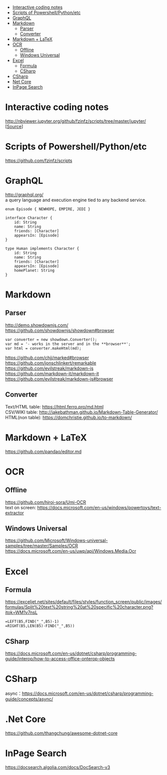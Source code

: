 
<!-- TOC -->

- [Interactive coding notes](#interactive-coding-notes)
- [Scripts of Powershell/Python/etc](#scripts-of-powershellpythonetc)
- [GraphQL](#graphql)
- [Markdown](#markdown)
    - [Parser](#parser)
    - [Converter](#converter)
- [Markdown + LaTeX](#markdown--latex)
- [OCR](#ocr)
    - [Offline](#offline)
    - [Windows Universal](#windows-universal)
- [Excel](#excel)
    - [Formula](#formula)
    - [CSharp](#csharp)
- [CSharp](#csharp)
- [Net Core](#net-core)
- [InPage Search](#inpage-search)

<!-- /TOC -->

# Interactive coding notes
http://nbviewer.jupyter.org/github/fzinfz/scripts/tree/master/jupyter/ 
[[Source](https://github.com/fzinfz/scripts/tree/master/jupyter)]

# Scripts of Powershell/Python/etc
https://github.com/fzinfz/scripts

# GraphQL
http://graphql.org/  
a query language and execution engine tied to any backend service. 

    enum Episode { NEWHOPE, EMPIRE, JEDI }

    interface Character {
        id: String
        name: String
        friends: [Character]
        appearsIn: [Episode]
    }

    type Human implements Character {
        id: String
        name: String
        friends: [Character]
        appearsIn: [Episode]
        homePlanet: String
    }

# Markdown
## Parser
http://demo.showdownjs.com/  
https://github.com/showdownjs/showdown#browser

    var converter = new showdown.Converter();
    var md = '- works in the server and in the **browser**';
    var html = converter.makeHtml(md);

https://github.com/chjj/marked#browser  
https://github.com/jonschlinkert/remarkable  
https://github.com/evilstreak/markdown-js  
https://github.com/markdown-it/markdown-it  
https://github.com/evilstreak/markdown-js#browser

## Converter
Text/HTML table: https://html.ferro.pro/md.html  
CSV/WIKI table: http://jakebathman.github.io/Markdown-Table-Generator/  
HTML(non table): https://domchristie.github.io/to-markdown/  

# Markdown + LaTeX
https://github.com/pandao/editor.md

# OCR
## Offline
https://github.com/hiroi-sora/Umi-OCR  
text on screen: https://docs.microsoft.com/en-us/windows/powertoys/text-extractor

## Windows Universal
https://github.com/Microsoft/Windows-universal-samples/tree/master/Samples/OCR  
https://docs.microsoft.com/en-us/uwp/api/Windows.Media.Ocr

# Excel
## Formula
https://exceljet.net/sites/default/files/styles/function_screen/public/images/formulas/Split%20text%20string%20at%20specific%20character.png?itok=WM1v7nsL

    =LEFT(B5,FIND("_",B5)-1)
    =RIGHT(B5,LEN(B5)-FIND("_",B5))

## CSharp
https://docs.microsoft.com/en-us/dotnet/csharp/programming-guide/interop/how-to-access-office-onterop-objects

# CSharp
async：https://docs.microsoft.com/en-us/dotnet/csharp/programming-guide/concepts/async/

# .Net Core
https://github.com/thangchung/awesome-dotnet-core

# InPage Search
https://docsearch.algolia.com/docs/DocSearch-v3